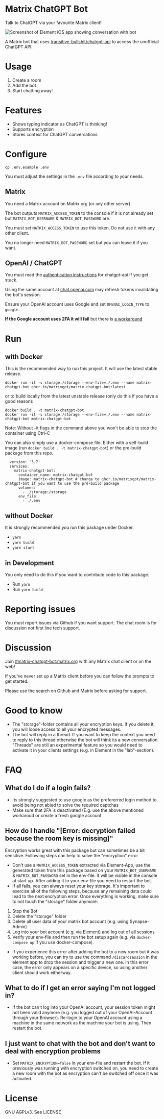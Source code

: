 Matrix ChatGPT Bot
==================

Talk to ChatGPT via your favourite Matrix client!

![Screenshot of Element iOS app showing conversation with bot](img/matrix-chatgpt.png)

A Matrix bot that uses [transitive-bullshit/chatgpt-api](https://github.com/transitive-bullshit/chatgpt-api) to access the unofficial ChatGPT API.

# Usage
1. Create a room
2. Add the bot
3. Start chatting away!

# Features
- Shows typing indicator as ChatGPT is thinking!
- Supports encryption
- Stores context for ChatGPT conversations

# Configure

```
cp .env.example .env
```

You must adjust the settings in the `.env` file according to your needs.

## Matrix
You need a Matrix account on Matrix.org (or any other server).

The bot outputs `MATRIX_ACCESS_TOKEN` to the console if it is not already set but `MATRIX_BOT_USERNAME` & `MATRIX_BOT_PASSWORD` are.

You must set `MATRIX_ACCESS_TOKEN` to use this token. Do not use it with any other client.

You no longer need `MATRIX_BOT_PASSWORD` set but you can leave it if you want.

## OpenAI / ChatGPT

You must read the [authentication instructions](https://www.npmjs.com/package/chatgpt#usage) for chatgpt-api if you get stuck.

Using the same account at [chat.openai.com](https://chat.openai.com) may refresh tokens invalidating the bot's session. 

Ensure your OpenAI account uses Google and set `OPENAI_LOGIN_TYPE` to `google`.

**If the Google account uses 2FA it will fail** but there is [a workaround](https://github.com/transitive-bullshit/chatgpt-api/issues/169#issuecomment-1362206780)

# Run

## with Docker

This is the recommended way to run this project. It will use the latest stable release.

```
docker run -it -v storage:/storage --env-file=./.env --name matrix-chatgpt-bot ghcr.io/matrixgpt/matrix-chatgpt-bot:latest
```

or to build locally from the latest unstable release (only do this if you have a good reason):

```
docker build . -t matrix-chatgpt-bot
docker run -it -v storage:/storage --env-file=./.env --name matrix-chatgpt-bot matrix-chatgpt-bot
```

Note: Without -it flags in the command above you won't be able to stop the container using Ctrl-C

You can also simply use a docker-compose file. Either with a self-build image (run `docker build . -t matrix-chatgpt-bot`) or the pre-build package from this repo.
```
  version: '3.7'
  services:
    matrix-chatgpt-bot:
      container_name: matrix-chatgpt-bot 
      image: matrix-chatgpt-bot # change to ghcr.io/matrixgpt/matrix-chatgpt-bot if you want to use the pre-build package
      volumes:
        - ./storage:/storage
      env_file: 
        - ./.env
````

## without Docker

It is strongly recommended you run this package under Docker.

- `yarn`
- `yarn build`
- `yarn start`

## in Development

You only need to do this if you want to contribute code to this package.

- Run `yarn`
- Run `yarn build`

# Reporting issues

You must report issues via Github if you want support. The chat room is for discussion not first line tech support.

# Discussion

Join [#matrix-chatgpt-bot:matrix.org](https://matrix.to/#/#matrix-chatgpt-bot:matrix.org) with any Matrix chat client or on the web!

If you've never set up a Matrix client before you can follow the prompts to get started.

Please use the search on Github and Matrix before asking for support. 


# Good to know

- The "storage"-folder contains all your encryption keys. If you delete it, you will loose access to all your encrypted messages.
- The bot will reply in a thread. If you want to keep the context you need to reply to this thread otherwise the bot will think its a new conversation. "Threads" are still an experimental feature so you would need to activate it in your clients settings (e.g. in Element in the "lab"-section).

# FAQ

## What do I do if a login fails?
- Its strongly suggested to use google as the prefererred login method to avoid being not abled to solve the required captchas
- Make sure that 2FA is deactivated (E.g. use the above mentioned workaroud or create a fresh google account

## How do I handle "[Error: decryption failed because the room key is missing]" 
Encryption works great with this package but can sometimes be a bit sensitive. Following steps can help to solve the "encryption" error

- Don't use a `MATRIX_ACCESS_TOKEN` extracted via Element-App, use the generated token from this package based on your `MATRIX_BOT_USERNAME` & `MATRIX_BOT_PASSWORD` set in the env-file. It will be visible in the console at start up. After adding it to your env-file you need to restart the bot.
- If all fails, you can always reset your key storage. It's important to exercise all of the following steps, because any remaining data could lead to the next encryption error. Once everything is working, make sure to not touch the "storage" folder anymore:
1. Stop the Bot
2. Delete the "storage" folder
3. Delete all user data of your matrix bot account (e.g. using Synapse-Admin)
4. Log into your bot account (e.g. via Element) and log out of all sessions
5. Verify your env-file and then run the bot setup again (e.g. via `docker-compose up` if you use docker-compose).

- If you experience this error after adding the bot to a new room but it was working before, you can try to use the command `/discardsession` in the element app to drop the session and trigger a new one. In this error case, the error only appears on a specific device, so using another client should work eitherway.

## What to do if I get an error saying I'm not logged in?
- If the bot can't log into your OpenAI account, your session token might not been valid anymore (e.g. you logged out of your OpenAI-Account through your Browser). Re-login to your OpenAI account using a machine in the same network as the machine your bot is using. Then restart the bot.

## I just want to chat with the bot and don't want to deal with encryption problems
- Set `MATRIX_ENCRYPTION=false` in your env-file and restart the bot. If it previously was running with encryption switched on, you need to create a new room with the bot as encryption can't be switched off once it was activated.


# License
GNU AGPLv3. See LICENSE
